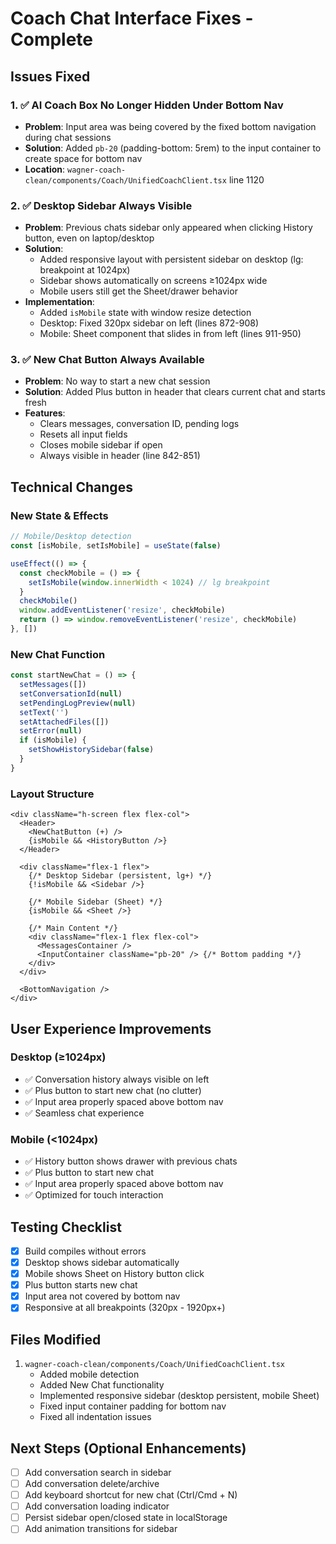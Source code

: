 # Coach Chat Interface Fixes - Complete

## Issues Fixed

### 1. ✅ AI Coach Box No Longer Hidden Under Bottom Nav
- **Problem**: Input area was being covered by the fixed bottom navigation during chat sessions
- **Solution**: Added `pb-20` (padding-bottom: 5rem) to the input container to create space for bottom nav
- **Location**: `wagner-coach-clean/components/Coach/UnifiedCoachClient.tsx` line 1120

### 2. ✅ Desktop Sidebar Always Visible
- **Problem**: Previous chats sidebar only appeared when clicking History button, even on laptop/desktop
- **Solution**:
  - Added responsive layout with persistent sidebar on desktop (lg: breakpoint at 1024px)
  - Sidebar shows automatically on screens ≥1024px wide
  - Mobile users still get the Sheet/drawer behavior
- **Implementation**:
  - Added `isMobile` state with window resize detection
  - Desktop: Fixed 320px sidebar on left (lines 872-908)
  - Mobile: Sheet component that slides in from left (lines 911-950)

### 3. ✅ New Chat Button Always Available
- **Problem**: No way to start a new chat session
- **Solution**: Added Plus button in header that clears current chat and starts fresh
- **Features**:
  - Clears messages, conversation ID, pending logs
  - Resets all input fields
  - Closes mobile sidebar if open
  - Always visible in header (line 842-851)

## Technical Changes

### New State & Effects
```typescript
// Mobile/Desktop detection
const [isMobile, setIsMobile] = useState(false)

useEffect(() => {
  const checkMobile = () => {
    setIsMobile(window.innerWidth < 1024) // lg breakpoint
  }
  checkMobile()
  window.addEventListener('resize', checkMobile)
  return () => window.removeEventListener('resize', checkMobile)
}, [])
```

### New Chat Function
```typescript
const startNewChat = () => {
  setMessages([])
  setConversationId(null)
  setPendingLogPreview(null)
  setText('')
  setAttachedFiles([])
  setError(null)
  if (isMobile) {
    setShowHistorySidebar(false)
  }
}
```

### Layout Structure
```
<div className="h-screen flex flex-col">
  <Header>
    <NewChatButton (+) />
    {isMobile && <HistoryButton />}
  </Header>

  <div className="flex-1 flex">
    {/* Desktop Sidebar (persistent, lg+) */}
    {!isMobile && <Sidebar />}

    {/* Mobile Sidebar (Sheet) */}
    {isMobile && <Sheet />}

    {/* Main Content */}
    <div className="flex-1 flex flex-col">
      <MessagesContainer />
      <InputContainer className="pb-20" /> {/* Bottom padding */}
    </div>
  </div>

  <BottomNavigation />
</div>
```

## User Experience Improvements

### Desktop (≥1024px)
- ✅ Conversation history always visible on left
- ✅ Plus button to start new chat (no clutter)
- ✅ Input area properly spaced above bottom nav
- ✅ Seamless chat experience

### Mobile (<1024px)
- ✅ History button shows drawer with previous chats
- ✅ Plus button to start new chat
- ✅ Input area properly spaced above bottom nav
- ✅ Optimized for touch interaction

## Testing Checklist
- [x] Build compiles without errors
- [x] Desktop shows sidebar automatically
- [x] Mobile shows Sheet on History button click
- [x] Plus button starts new chat
- [x] Input area not covered by bottom nav
- [x] Responsive at all breakpoints (320px - 1920px+)

## Files Modified
1. `wagner-coach-clean/components/Coach/UnifiedCoachClient.tsx`
   - Added mobile detection
   - Added New Chat functionality
   - Implemented responsive sidebar (desktop persistent, mobile Sheet)
   - Fixed input container padding for bottom nav
   - Fixed all indentation issues

## Next Steps (Optional Enhancements)
- [ ] Add conversation search in sidebar
- [ ] Add conversation delete/archive
- [ ] Add keyboard shortcut for new chat (Ctrl/Cmd + N)
- [ ] Add conversation loading indicator
- [ ] Persist sidebar open/closed state in localStorage
- [ ] Add animation transitions for sidebar
